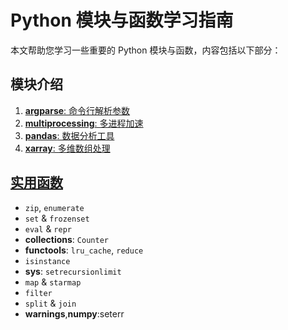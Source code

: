 # Python 模块与函数学习指南

本文帮助您学习一些重要的 Python 模块与函数，内容包括以下部分：

## 模块介绍
1. [**argparse**: 命令行解析参数](argparse.py)
2. [**multiprocessing**: 多进程加速](multiprocessing.py)
3. [**pandas**: 数据分析工具](pandas.py)
4. [**xarray**: 多维数组处理](xarray.py)

## [实用函数](useful_function.py)
- `zip`, `enumerate`
- `set` & `frozenset`
- `eval` & `repr`
- **collections**: `Counter`
- **functools**: `lru_cache`, `reduce`
- `isinstance`
- **sys**: `setrecursionlimit`
- `map` & `starmap`
- `filter`
- `split` & `join`
- **warnings**,**numpy**:seterr
